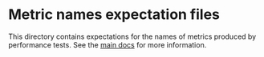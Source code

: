 # Metric names expectation files

This directory contains expectations for the names of metrics produced
by performance tests.  See the [main
docs](/docs/development/performance/metric_name_expectations.md) for
more information.
